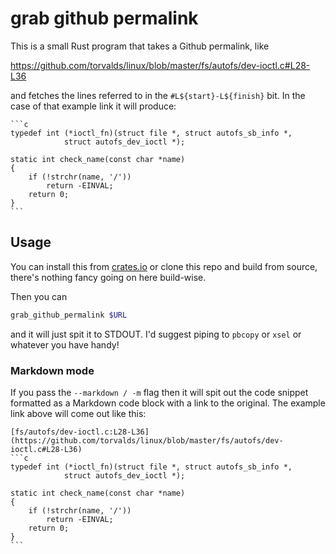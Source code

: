 # grab github permalink

This is a small Rust program that takes a Github permalink, like

https://github.com/torvalds/linux/blob/master/fs/autofs/dev-ioctl.c#L28-L36

and fetches the lines referred to in the `#L${start}-L${finish}` bit. In the case
of that example link it will produce:

````
```c
typedef int (*ioctl_fn)(struct file *, struct autofs_sb_info *,
			struct autofs_dev_ioctl *);

static int check_name(const char *name)
{
	if (!strchr(name, '/'))
		return -EINVAL;
	return 0;
}
```
````

## Usage

You can install this from
[crates.io](https://crates.io/crates/grab_github_permalink) or clone this repo
and build from source, there's nothing fancy going on here build-wise.

Then you can

```sh
grab_github_permalink $URL
```

and it will just spit it to STDOUT. I'd suggest piping to `pbcopy` or `xsel` or
whatever you have handy!

### Markdown mode

If you pass the `--markdown / -m` flag then it will spit out the code snippet
formatted as a Markdown code block with a link to the original. The example link
above will come out like this:

````
[fs/autofs/dev-ioctl.c:L28-L36](https://github.com/torvalds/linux/blob/master/fs/autofs/dev-ioctl.c#L28-L36)
```c
typedef int (*ioctl_fn)(struct file *, struct autofs_sb_info *,
			struct autofs_dev_ioctl *);

static int check_name(const char *name)
{
	if (!strchr(name, '/'))
		return -EINVAL;
	return 0;
}
```
````
